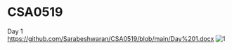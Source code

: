# CSA0519
Day 1 https://github.com/Sarabeshwaran/CSA0519/blob/main/Day%201.docx
![1](https://user-images.githubusercontent.com/113020922/191169919-049a1318-6b3c-4012-886e-7af7b30f3628.JPG)
